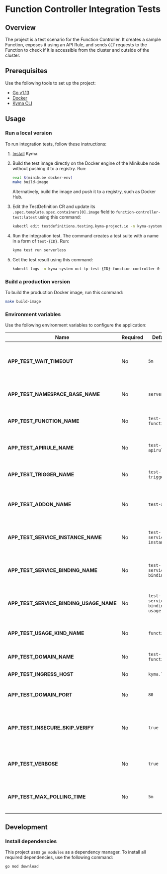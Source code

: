 # Function Controller Integration Tests

## Overview

The project is a test scenario for the Function Controller. It creates a sample Function, exposes it using an API Rule, and sends `GET` requests to the Function to check if it is accessible from the cluster and outside of the cluster.

## Prerequisites

Use the following tools to set up the project:

- [Go v1.13](https://golang.org)
- [Docker](https://www.docker.com/)
- [Kyma CLI](https://github.com/kyma-project/cli)

## Usage

### Run a local version

To run integration tests, follow these instructions:

1. [Install](https://kyma-project-old.netlify.app/docs/#installation-install-kyma-locally) Kyma.
2. Build the test image directly on the Docker engine of the Minikube node without pushing it to a registry. Run:

   ```bash
   eval $(minikube docker-env)
   make build-image
   ```

   Alternatively, build the image and push it to a registry, such as Docker Hub.

3. Edit the TestDefinition CR and update its `.spec.template.spec.containers[0].image` field to `function-controller-test:latest` using this command:

   ```bash
   kubectl edit testdefinitions.testing.kyma-project.io -n kyma-system function-controller
   ```

4. Run the integration test. The command creates a test suite with a name in a form of `test-{ID}`. Run:

   ```bash
   kyma test run serverless
   ```

5. Get the test result using this command:

   ```bash
   kubectl logs -n kyma-system oct-tp-test-{ID}-function-controller-0 tests
   ```

### Build a production version

To build the production Docker image, run this command:

```bash
make build-image
```

### Environment variables

Use the following environment variables to configure the application:

| Name                                    | Required | Default                     | Description                                                                                                                                           |
| --------------------------------------- | -------- | ----------------------------| ----------------------------------------------------------------------------------------------------------------------------------------------------- |
| **APP_TEST_WAIT_TIMEOUT**               | No       | `5m`                        | The period of time for which the application waits for the resources to meet defined conditions                                                       |
| **APP_TEST_NAMESPACE_BASE_NAME**        | No       | `serverless`                | The name of the Namespace used during integration tests                                                                                               |
| **APP_TEST_FUNCTION_NAME**              | No       | `test-function`             | The name of the Function created and deleted during integration tests                                                                                 |
| **APP_TEST_APIRULE_NAME**               | No       | `test-apirule`              | The name of the APIRule created and deleted during integration tests                                                                                 |
| **APP_TEST_TRIGGER_NAME**               | No       | `test-trigger`              | The name of the Trigger created and deleted during integration tests                                                                                 |
| **APP_TEST_ADDON_NAME**                 | No       | `test-addon`                | The name of the AddonsConfiguration created and deleted during integration tests                                                                                 |
| **APP_TEST_SERVICE_INSTANCE_NAME**      | No       | `test-service-instance`     | The name of the ServiceInstance created and deleted during integration tests                                                                                 |
| **APP_TEST_SERVICE_BINDING_NAME**       | No       | `test-service-binding`      | The name of the ServiceBinding created and deleted during integration tests                                                                                 |
| **APP_TEST_SERVICE_BINDING_USAGE_NAME** | No       | `test-service-binding-usage`| The name of the ServiceBindingUsage created and deleted during integration tests                                                                                 |
| **APP_TEST_USAGE_KIND_NAME**            | No       | `function`                  | The name of the UsageKind used during integration tests                                                                                 |
| **APP_TEST_DOMAIN_NAME**                | No       | `test-function`             | The domain name used in the APIRule CR                                                                                                                |
| **APP_TEST_INGRESS_HOST**               | No       | `kyma.local`                | The Ingress host address                                                                                                                              |
| **APP_TEST_DOMAIN_PORT**                | No       | `80`                        | The port of the Service exposed by the API Rule in a given domain                                                                                     |
| **APP_TEST_INSECURE_SKIP_VERIFY**       | No       | `true`                      | The flag that controls whether tests use verification of the server's certificate and the host name to reach the Function                                       |
| **APP_TEST_VERBOSE**                    | No       | `true`                      | The value that controls whether tests log resources that are subject to change |
| **APP_TEST_MAX_POLLING_TIME**           | No       | `5m`                        | The maximum period of time in which the Function must reconfigure after an update  |


## Development

### Install dependencies

This project uses `go modules` as a dependency manager. To install all required dependencies, use the following command:

```bash
go mod download
```
